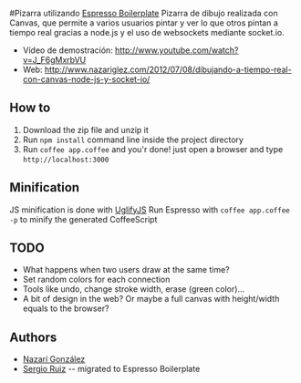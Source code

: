 #Pizarra utilizando [Espresso Boilerplate](https://github.com/julien/espresso-boilerplate)
Pizarra de dibujo realizada con Canvas, que permite a varios usuarios pintar y ver lo que otros pintan a tiempo real gracias a node.js y el uso de websockets mediante socket.io.

- Vídeo de demostración: http://www.youtube.com/watch?v=J_F6gMxrbVU
- Web: http://www.nazariglez.com/2012/07/08/dibujando-a-tiempo-real-con-canvas-node-js-y-socket-io/

## How to
1. Download the zip file and unzip it
2. Run `npm install` command line inside the project directory
3. Run `coffee app.coffee` and you'r done! just open a browser and type `http://localhost:3000`

## Minification
JS minification is done with [UglifyJS](https://github.com/mishoo/UglifyJS)
Run Espresso with `coffee app.coffee -p` to minify the generated CoffeeScript

## TODO
- What happens when two users draw at the same time?
- Set random colors for each connection
- Tools like undo, change stroke width, erase (green color)...
- A bit of design in the web? Or maybe a full canvas with height/width equals to the browser?

## Authors
- [Nazarí González](http://twitter.com/Nazariglez)
- [Sergio Ruiz](http://twitter.com/serginator) -- migrated to Espresso Boilerplate